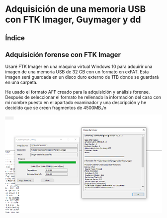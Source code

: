 # Adquisición de una memoria USB con FTK Imager, Guymager y dd

## Índice










## Adquisición forense con FTK Imager


Usaré FTK Imager en una máquina virtual Windows 10 para adquirir una imagen de una memoria USB de 32 GB con un formato en exFAT. Esta imagen será guardada en un disco duro externo de 1TB donde se guardará en una carpeta.

He usado el formato AFF creado para la adquisición y análisis forense. Después de seleccionar el formato he rellenado la información del caso con mi nombre puesto en el apartado examinador y una descripción y he decidido que se creen fragmentos de 4500MB./n

![FTK Imager](Tarea05/Imagenes/FTKimager.png)

